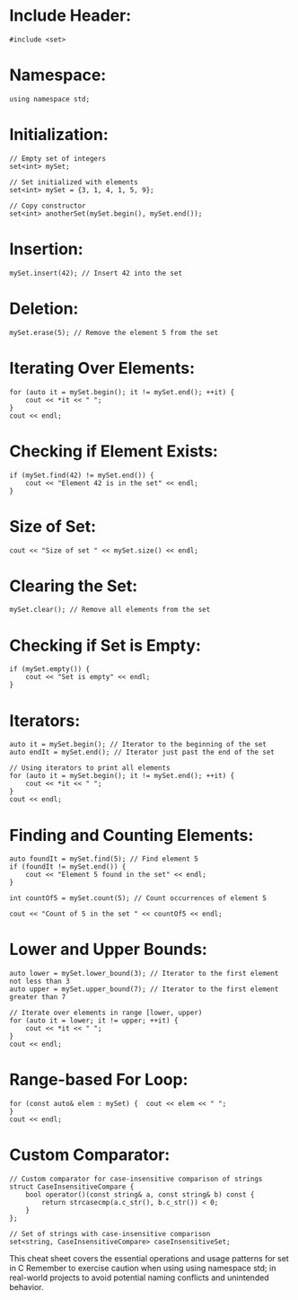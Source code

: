 



# Include Header:
    #include <set>




# Namespace:
    using namespace std;




# Initialization:
    // Empty set of integers
    set<int> mySet;

    // Set initialized with elements
    set<int> mySet = {3, 1, 4, 1, 5, 9};

    // Copy constructor
    set<int> anotherSet(mySet.begin(), mySet.end());




# Insertion:
    mySet.insert(42); // Insert 42 into the set




# Deletion:
    mySet.erase(5); // Remove the element 5 from the set




# Iterating Over Elements:
    for (auto it = mySet.begin(); it != mySet.end(); ++it) {
        cout << *it << " ";
    }
    cout << endl;




# Checking if Element Exists:
    if (mySet.find(42) != mySet.end()) {
        cout << "Element 42 is in the set" << endl;
    }




# Size of Set:
    cout << "Size of set " << mySet.size() << endl;



# Clearing the Set:
    mySet.clear(); // Remove all elements from the set




# Checking if Set is Empty:
    if (mySet.empty()) {
        cout << "Set is empty" << endl;
    }




# Iterators:
    auto it = mySet.begin(); // Iterator to the beginning of the set
    auto endIt = mySet.end(); // Iterator just past the end of the set

    // Using iterators to print all elements
    for (auto it = mySet.begin(); it != mySet.end(); ++it) {
        cout << *it << " ";
    }
    cout << endl;




# Finding and Counting Elements:
    auto foundIt = mySet.find(5); // Find element 5
    if (foundIt != mySet.end()) {
        cout << "Element 5 found in the set" << endl;
    }

    int countOf5 = mySet.count(5); // Count occurrences of element 5

    cout << "Count of 5 in the set " << countOf5 << endl;



# Lower and Upper Bounds:
    auto lower = mySet.lower_bound(3); // Iterator to the first element not less than 3
    auto upper = mySet.upper_bound(7); // Iterator to the first element greater than 7

    // Iterate over elements in range [lower, upper)
    for (auto it = lower; it != upper; ++it) {
        cout << *it << " ";
    }
    cout << endl;






# Range-based For Loop:
    for (const auto& elem : mySet) {  cout << elem << " ";
    }
    cout << endl;




# Custom Comparator:
    // Custom comparator for case-insensitive comparison of strings
    struct CaseInsensitiveCompare {
        bool operator()(const string& a, const string& b) const {
            return strcasecmp(a.c_str(), b.c_str()) < 0;
        }
    };

    // Set of strings with case-insensitive comparison
    set<string, CaseInsensitiveCompare> caseInsensitiveSet;




This cheat sheet covers the essential operations and usage patterns for set in C Remember to exercise caution when using using namespace std; in real-world projects to avoid potential naming conflicts and unintended behavior.





